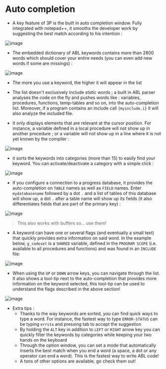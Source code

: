 # Auto completion #

* A key feature of 3P is the built in auto completion window. Fully integrated with notepad++, it smooths the developer work by suggesting the best match according to his intention :

![image](https://raw.githubusercontent.com/jcaillon/3P/gh-pages/content_images/419a86a4-8d48-11e5-9155-c062659551dd.png)

* The embedded dictionary of ABL keywords contains more than 2800 words which should cover your entire needs (you can even add new words if some are missings) :

![image](https://raw.githubusercontent.com/jcaillon/3P/gh-pages/content_images/136dc9d8-8d4a-11e5-9775-2abdc5b77d33.png)

* The more you use a keyword, the higher it will appear in the list

* The list doesn't exclusively include *static* words ; a built in ABL parser analyses the code on the fly and pushes words like : variables, procedures, functions, temp-tables and so on, into the auto-completion list. Moreover, if a program contains an include call `{myinclude.i}` it will also analyze the included file.

* It only displays elements that are relevant at the cursor position. For instance, a variable defined in a local procedure will not show up in another procedure ; or a variable will not show up in a line where it is not yet known by the compiler :

![image](https://raw.githubusercontent.com/jcaillon/3P/gh-pages/content_images/8c49e586-8d53-11e5-884e-736cac8892a7.png)

* it sorts the keywords into categories (more than 15) to easily find your keyword. You can activate/deactivate a category with a simple click :

![image](https://raw.githubusercontent.com/jcaillon/3P/gh-pages/content_images/5ca40abe-8d53-11e5-99ec-66ea7a06187d.png)

* if you configure a connection to a progress database, it provides the auto-completion on `TABLE` names as well as `FIELD` names. Enter `mydatabasename` followed by a dot `.` and a list of tables of this database will show up, a dot `.` after a table name will show up its fields (it also differentiates fields that are part of the primary key) :

![image](https://raw.githubusercontent.com/jcaillon/3P/gh-pages/content_images/85bdaccc-8d4c-11e5-9caa-6ff3a24d5b72.png)

> This also works with buffers so... use them!

* A keyword can have one or several flags (and eventually a small text) that quickly provides extra information on said word. In the example below, `g_codeset` is a `SHARED` variable, defined in the `PROGRAM SCOPE` (i.e. available to all procedures and functions) and was found in an `INCLUDE` file:

![image](https://raw.githubusercontent.com/jcaillon/3P/gh-pages/content_images/208108f8-8d4d-11e5-944f-a2267c7c0c34.png)

* When using the `UP` or `DOWN` arrow keys, you can navigate through the list. It also shows a tool-tip next to the auto-completion that provides more information on the keyword selected, this tool-tip can be used to understand the flags described in the above section!

![image](https://raw.githubusercontent.com/jcaillon/3P/gh-pages/content_images/70493fba-8d4b-11e5-9822-3089c62be2de.png)

* Extra tips :
    - Thanks to the way keywords are sorted, you can find quick ways to type a word. For instance, the fastest way to type `ERROR-STATUS` can be typing `errsta` and pressing tab to accept the suggestion
    - By holding the `ALT` key in addition to `LEFT` or `RIGHT` arrow key you can quickly filter the keywords by categories while keeping your two hands on the keyboard
    - Through the option window, you can set a mode that automatically inserts the best match when you end a word (a space, a dot or any operator can end a word). This is the fastest way to write ABL code!
    - A tons of other options are available, go check them out!

